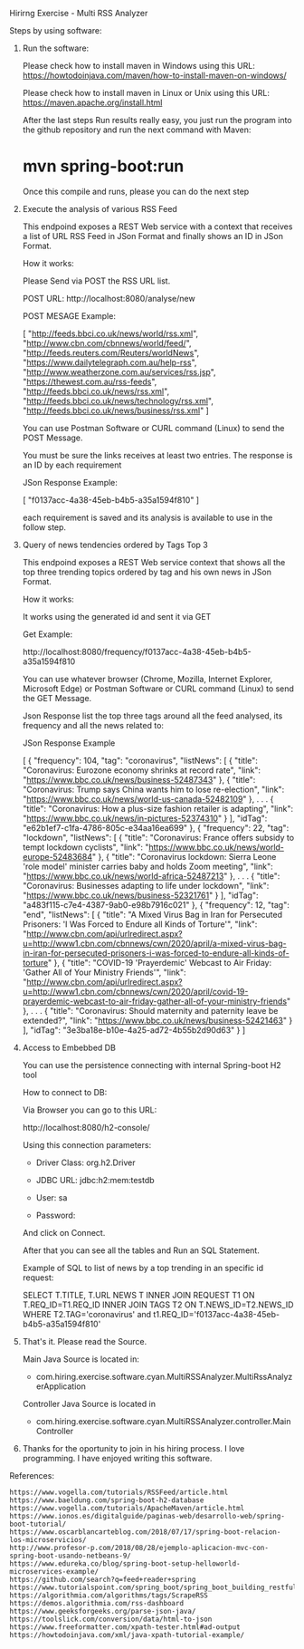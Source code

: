 Hirirng Exercise - Multi RSS Analyzer

Steps by using software:

1) Run the software:

	Please check how to install maven in Windows using this URL: https://howtodoinjava.com/maven/how-to-install-maven-on-windows/
	
	Please check how to install maven in Linux or Unix using this URL: https://maven.apache.org/install.html

	After the last steps Run results really easy, you just run the program into the github repository and run the next command with Maven:	
	
	# mvn spring-boot:run
	
	Once this compile and runs, please you can do the next step

2) Execute the analysis of various RSS Feed
	
	This endpoind exposes a REST Web service with a context that receives a list of URL RSS Feed in JSon Format and finally shows an ID in JSon Format.
	
	How it works:

	Please Send via POST the RSS URL list.
	
	POST URL: http://localhost:8080/analyse/new
	
	POST MESAGE Example:

	[
		"http://feeds.bbci.co.uk/news/world/rss.xml",
		"http://www.cbn.com/cbnnews/world/feed/",
		"http://feeds.reuters.com/Reuters/worldNews",
		"https://www.dailytelegraph.com.au/help-rss",
		"http://www.weatherzone.com.au/services/rss.jsp",
		"https://thewest.com.au/rss-feeds",
		"http://feeds.bbci.co.uk/news/rss.xml",
		"http://feeds.bbci.co.uk/news/technology/rss.xml",
		"http://feeds.bbci.co.uk/news/business/rss.xml"
	]
	
	You can use Postman Software or CURL command (Linux) to send the POST Message.

	You must be sure the links receives at least two entries. The response is an ID by each requirement

	JSon Response Example:

	[
		"f0137acc-4a38-45eb-b4b5-a35a1594f810"
	]
	
	each requirement is saved and its analysis is available to use in the follow step.
	
3) Query of news tendencies ordered by Tags Top 3
	
	This endpoind exposes a REST Web service context that shows all the top three trending topics ordered by tag and his own news in JSon Format.
	
	How it works:
	
	It works using the generated id and sent it via GET
	
	Get Example:
	
	http://localhost:8080/frequency/f0137acc-4a38-45eb-b4b5-a35a1594f810
	
	You can use whatever browser (Chrome, Mozilla, Internet Explorer, Microsoft Edge) or Postman Software or CURL command (Linux) to send the GET Message.
	
	Json Response list the top three tags around all the feed analysed, its frequency and all the news related to:
	
	JSon Response Example
	
	[
		{
			"frequency": 104,
			"tag": "coronavirus",
			"listNews": [
				{
					"title": "Coronavirus: Eurozone economy shrinks at record rate",
					"link": "https://www.bbc.co.uk/news/business-52487343"
				},
				{
					"title": "Coronavirus: Trump says China wants him to lose re-election",
					"link": "https://www.bbc.co.uk/news/world-us-canada-52482109"
				},
				.
				.
				.
				{
					"title": "Coronavirus: How a plus-size fashion retailer is adapting",
					"link": "https://www.bbc.co.uk/news/in-pictures-52374310"
				}
			],
			"idTag": "e62b1ef7-c1fa-4786-805c-e34aa16ea699"
		},
		{
			"frequency": 22,
			"tag": "lockdown",
			"listNews": [
				{
					"title": "Coronavirus: France offers subsidy to tempt lockdown cyclists",
					"link": "https://www.bbc.co.uk/news/world-europe-52483684"
				},
				{
					"title": "Coronavirus lockdown: Sierra Leone 'role model' minister carries baby and holds Zoom meeting",
					"link": "https://www.bbc.co.uk/news/world-africa-52487213"
				},
				.
				.
				.
				{
					"title": "Coronavirus: Businesses adapting to life under lockdown",
					"link": "https://www.bbc.co.uk/news/business-52321761"
				}
			],
			"idTag": "a483f115-c7e4-4387-9ab0-e98b7916c021"
		},
		{
			"frequency": 12,
			"tag": "end",
			"listNews": [
				{
					"title": "A Mixed Virus Bag in Iran for Persecuted Prisoners: 'I Was Forced to Endure all Kinds of Torture'",
					"link": "http://www.cbn.com/api/urlredirect.aspx?u=http://www1.cbn.com/cbnnews/cwn/2020/april/a-mixed-virus-bag-in-iran-for-persecuted-prisoners-i-was-forced-to-endure-all-kinds-of-torture"
				},
				{
					"title": "COVID-19 'Prayerdemic' Webcast to Air Friday: 'Gather All of Your Ministry Friends'",
					"link": "http://www.cbn.com/api/urlredirect.aspx?u=http://www1.cbn.com/cbnnews/cwn/2020/april/covid-19-prayerdemic-webcast-to-air-friday-gather-all-of-your-ministry-friends"
				},
				.
				.
				.
				{
					"title": "Coronavirus: Should maternity and paternity leave be extended?",
					"link": "https://www.bbc.co.uk/news/business-52421463"
				}
			],
			"idTag": "3e3ba18e-b10e-4a25-ad72-4b55b2d90d63"
		}
	]

4. Access to Embebbed DB

	You can use the persistence connecting with internal Spring-boot H2 tool
	
	How to connect to DB:
	
	Via Browser you can go to this URL:
	
	http://localhost:8080/h2-console/
	
	Using this connection parameters:
	
	* Driver Class: org.h2.Driver
	
	* JDBC URL: jdbc:h2:mem:testdb
	
	* User: sa
	
	* Password:
	
	And click on Connect.
	
	After that you can see all the tables and Run an SQL Statement.
	
	Example of SQL to list of news by a top trending in an specific id request:
	
	SELECT T.TITLE, T.URL NEWS T
	INNER JOIN REQUEST T1 ON T.REQ_ID=T1.REQ_ID
	INNER JOIN TAGS T2 ON T.NEWS_ID=T2.NEWS_ID
	WHERE T2.TAG='coronavirus' and t1.REQ_ID='f0137acc-4a38-45eb-b4b5-a35a1594f810'
	
5) That's it. Please read the Source. 

	Main Java Source is located in:

	* com.hiring.exercise.software.cyan.MultiRSSAnalyzer.MultiRssAnalyzerApplication
	
	Controller Java Source is located in
	
	* com.hiring.exercise.software.cyan.MultiRSSAnalyzer.controller.MainController

6) Thanks for the oportunity to join in his hiring process. I love programming. I have enjoyed writing this software.

References:

	https://www.vogella.com/tutorials/RSSFeed/article.html
	https://www.baeldung.com/spring-boot-h2-database
	https://www.vogella.com/tutorials/ApacheMaven/article.html
	https://www.ionos.es/digitalguide/paginas-web/desarrollo-web/spring-boot-tutorial/
	https://www.oscarblancarteblog.com/2018/07/17/spring-boot-relacion-los-microservicios/
	http://www.profesor-p.com/2018/08/28/ejemplo-aplicacion-mvc-con-spring-boot-usando-netbeans-9/
	https://www.edureka.co/blog/spring-boot-setup-helloworld-microservices-example/
	https://github.com/search?q=feed+reader+spring
	https://www.tutorialspoint.com/spring_boot/spring_boot_building_restful_web_services.htm
	https://algorithmia.com/algorithms/tags/ScrapeRSS
	https://demos.algorithmia.com/rss-dashboard
	https://www.geeksforgeeks.org/parse-json-java/
	https://toolslick.com/conversion/data/html-to-json
	https://www.freeformatter.com/xpath-tester.html#ad-output
	https://howtodoinjava.com/xml/java-xpath-tutorial-example/
